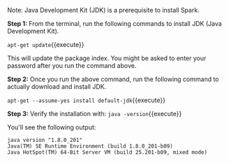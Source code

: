 Note: Java Development Kit (JDK) is a prerequisite to install Spark.

**Step 1:** From the terminal, run the following commands to install JDK (Java Development Kit).

`apt-get update`{{execute}} 

This will update the package index. You might be asked to enter your password after you run the command above. 

**Step 2:** Once you run the above command, run the following command to actually download and install JDK.

`apt-get --assume-yes install default-jdk`{{execute}} 


**Step 3:** Verify the installation with: `java -version`{{execute}} 

You'll see the following output:

```
java version "1.8.0_201"
Java(TM) SE Runtime Environment (build 1.8.0_201-b09)
Java HotSpot(TM) 64-Bit Server VM (build 25.201-b09, mixed mode)
```
